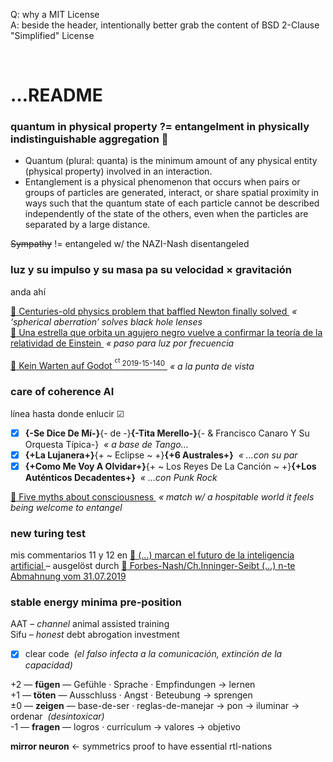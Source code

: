 Q: why a MIT License  
A: beside the header, intentionally better grab the content of BSD 2-Clause "Simplified" License


<br>

# …README
### quantum in physical property ?= entangelment in physically indistinguishable aggregation :popcorn:

+ Quantum (plural: quanta) is the minimum amount of any physical entity (physical property) involved in an interaction.  
+ Entanglement is a physical phenomenon that occurs when pairs or groups of particles are generated, interact, or share spatial proximity in ways such that the quantum state of each particle cannot be described independently of the state of the others, even when the particles are separated by a large distance.

~~Sympathy~~ != entangeled w/ the NAZI-Nash disentangeled


### luz y su impulso y su masa pa su velocidad × gravitación

anda ahí

[ :arrow_up_small: Centuries-old physics problem that baffled Newton finally solved ](https://www.rt.com/news/463382-student-solves-spherical-aberration-newton/) _&nbsp;« ‘spherical aberration’ solves black hole lenses_  
[ :arrow_up_small: Una estrella que orbita un agujero negro vuelve a confirmar la teoría de la relatividad de Einstein ](https://www.lanacion.com.ar/sociedad/una-estrella-orbita-agujero-negro-vuelve-confirmar-nid2271564) _&nbsp;« paso para luz por frecuencia_

[ :arrow_up_small: Kein Warten auf Godot <sup><sup>ct</sup> 2019-15-140</sup> ](https://ct.de/ytc4) _&nbsp;« a la punta de vista_


### care of coherence AI

línea hasta donde enlucir &#x2611;

- [x] **{-Se Dice De Mí-}**{- de -}**{-Tita Merello-}**{- & Francisco Canaro Y Su Orquesta Típica-} _&nbsp;« a base de Tango…_
- [x] **{+La Lujanera+}**{+ ~ Eclipse ~ +}**{+6 Australes+}** _&nbsp;« …con su par_
- [x] **{+Como Me Voy A Olvidar+}**{+ ~ Los Reyes De La Canción ~ +}**{+Los Auténticos Decadentes+}** _&nbsp;« …con Punk Rock_

[ :arrow_up_small: Five myths about consciousness ](https://www.washingtonpost.com/outlook/five-myths/five-myths-about-consciousness/2019/07/26/) _&nbsp;«  match w/ a hospitable world it feels being welcome to entangel_


### new turing test

mis commentarios 11 y 12 en [ :arrow_up_small: (…) marcan el futuro de la inteligencia artificial ][elpaisCoherenceAI] – ausgelöst durch [ :arrow_up_small: Forbes-Nash/Ch.Inninger-Seibt (…) n-te Abmahnung vom 31.07.2019 ][NashInningerSeibt]

[elpaisCoherenceAI]: https://elpais.com/elpais/2019/07/29/ciencia/1564394653_192603.html
[NashInningerSeibt]: https://rollparc.com/clue.in/HametnerUwe/insurance/20171128--20190731-Nash-Inninger-Seibt--MsgY5-MietwohnungAbmahnungNash--MintWebmail/


### stable energy minima pre-position

AAT – _channel_ animal assisted training  
Sifu – _honest_ debt abrogation investment

- [x] clear code _&nbsp;(el falso infecta a la comunicación, extinción de la capacidad)_

+2 — **fügen** — Gefühle · Sprache · Empfindungen → lernen  
+1 — **töten** — Ausschluss · Angst · Beteubung → sprengen  
±0 — **zeigen** — base-de-ser · reglas-de-manejar → pon → iluminar → ordenar _&nbsp;(desintoxicar)_  
-1 — **fragen** — logros · currículum → valores → objetivo

**mirror neuron** ← symmetrics proof to have essential rtl-nations